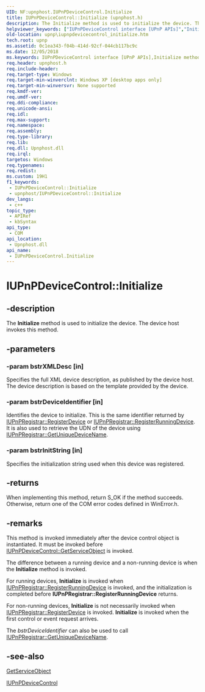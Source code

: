 ```yaml
---
UID: NF:upnphost.IUPnPDeviceControl.Initialize
title: IUPnPDeviceControl::Initialize (upnphost.h)
description: The Initialize method is used to initialize the device. The device host invokes this method.
helpviewer_keywords: ["IUPnPDeviceControl interface [UPnP APIs]","Initialize method","IUPnPDeviceControl.Initialize","IUPnPDeviceControl::Initialize","Initialize","Initialize method [UPnP APIs]","Initialize method [UPnP APIs]","IUPnPDeviceControl interface","_upnp_iupnpdevicecontrol_initialize","upnp.iupnpdevicecontrol_initialize","upnphost/IUPnPDeviceControl::Initialize"]
old-location: upnp\iupnpdevicecontrol_initialize.htm
tech.root: upnp
ms.assetid: 0c1ea343-f04b-414d-92cf-044cb117bc9c
ms.date: 12/05/2018
ms.keywords: IUPnPDeviceControl interface [UPnP APIs],Initialize method, IUPnPDeviceControl.Initialize, IUPnPDeviceControl::Initialize, Initialize, Initialize method [UPnP APIs], Initialize method [UPnP APIs],IUPnPDeviceControl interface, _upnp_iupnpdevicecontrol_initialize, upnp.iupnpdevicecontrol_initialize, upnphost/IUPnPDeviceControl::Initialize
req.header: upnphost.h
req.include-header: 
req.target-type: Windows
req.target-min-winverclnt: Windows XP [desktop apps only]
req.target-min-winversvr: None supported
req.kmdf-ver: 
req.umdf-ver: 
req.ddi-compliance: 
req.unicode-ansi: 
req.idl: 
req.max-support: 
req.namespace: 
req.assembly: 
req.type-library: 
req.lib: 
req.dll: Upnphost.dll
req.irql: 
targetos: Windows
req.typenames: 
req.redist: 
ms.custom: 19H1
f1_keywords:
 - IUPnPDeviceControl::Initialize
 - upnphost/IUPnPDeviceControl::Initialize
dev_langs:
 - c++
topic_type:
 - APIRef
 - kbSyntax
api_type:
 - COM
api_location:
 - Upnphost.dll
api_name:
 - IUPnPDeviceControl.Initialize
---
```


# IUPnPDeviceControl::Initialize


## -description

The 
<b>Initialize</b> method is used to initialize the device. The device host invokes this method.

## -parameters

### -param bstrXMLDesc [in]

Specifies the full XML device description, as published by the device host. The device description is based on the template provided by the device.

### -param bstrDeviceIdentifier [in]

Identifies the device to initialize. This is the same identifier returned by 
<a href="https://docs.microsoft.com/windows/desktop/api/upnphost/nf-upnphost-iupnpregistrar-registerdevice">IUPnPRegistrar::RegisterDevice</a> or 
<a href="https://docs.microsoft.com/windows/desktop/api/upnphost/nf-upnphost-iupnpregistrar-registerrunningdevice">IUPnPRegistrar::RegisterRunningDevice</a>. It is also used to retrieve the UDN of the device using 
<a href="https://docs.microsoft.com/windows/desktop/api/upnphost/nf-upnphost-iupnpregistrar-getuniquedevicename">IUPnPRegistrar::GetUniqueDeviceName</a>.

### -param bstrInitString [in]

Specifies the initialization string used when this device was registered.

## -returns

When implementing this method, return S_OK if the method succeeds. Otherwise, return one of the COM error codes defined in WinError.h.

## -remarks

This method is invoked immediately after the device control object is instantiated. It must be invoked before 
<a href="https://docs.microsoft.com/windows/desktop/api/upnphost/nf-upnphost-iupnpdevicecontrol-getserviceobject">IUPnPDeviceControl::GetServiceObject</a> is invoked.

The difference between a running device and a non-running device is when the 
<b>Initialize</b> method is invoked.

For running devices, 
<b>Initialize</b> is invoked when 
<a href="https://docs.microsoft.com/windows/desktop/api/upnphost/nf-upnphost-iupnpregistrar-registerrunningdevice">IUPnPRegistrar::RegisterRunningDevice</a> is invoked, and the initialization is completed before <b>IUPnPRegistrar::RegisterRunningDevice</b> returns.

For non-running devices, 
<b>Initialize</b> is not necessarily invoked when 
<a href="https://docs.microsoft.com/windows/desktop/api/upnphost/nf-upnphost-iupnpregistrar-registerdevice">IUPnPRegistrar::RegisterDevice</a> is invoked. 
<b>Initialize</b> is invoked when the first control or event request arrives.

The <i>bstrDeviceIdentifier</i> can also be used to call 
<a href="https://docs.microsoft.com/windows/desktop/api/upnphost/nf-upnphost-iupnpregistrar-getuniquedevicename">IUPnPRegistrar::GetUniqueDeviceName</a>.

## -see-also

<a href="https://docs.microsoft.com/windows/desktop/api/upnphost/nf-upnphost-iupnpdevicecontrol-getserviceobject">GetServiceObject</a>



<a href="https://docs.microsoft.com/windows/desktop/api/upnphost/nn-upnphost-iupnpdevicecontrol">IUPnPDeviceControl</a>

